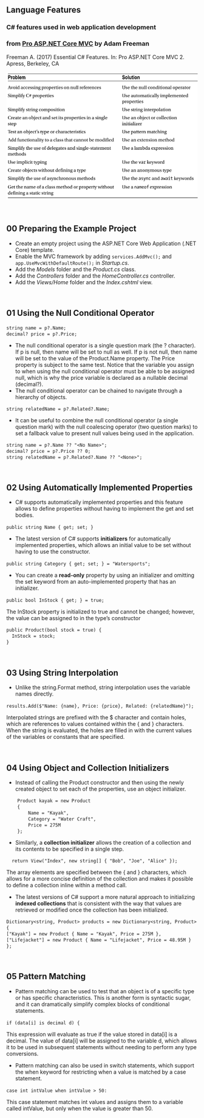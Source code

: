 ## Language Features

### C# features used in web application development
### from [Pro ASP.NET Core MVC](https://www.apress.com/gp/book/9781484203972) by Adam Freeman

Freeman A. (2017) Essential C# Features. In: Pro ASP.NET Core MVC 2. Apress, Berkeley, CA

![](LanguageFeatures.png?raw=true)


&nbsp;
## 00 Preparing the Example Project

* Create an empty project using the ASP.NET Core Web Application (.NET Core) template.
* Enable the MVC framework by adding `services.AddMvc();` and `app.UseMvcWithDefaultRoute();` in *Startup.cs*.
* Add the *Models* folder and the *Product.cs* class.
* Add the *Controllers* folder and the *HomeController.cs* controller.
* Add the *Views/Home* folder and the *Index.cshtml* view.


&nbsp;
## 01 Using the Null Conditional Operator

```
string name = p?.Name;
decimal? price = p?.Price;
```
* The null conditional operator is a single question mark (the ? character). If p is null, then name will be set to
null as well. If p is not null, then name will be set to the value of the Product.Name property. The Price property is
subject to the same test. Notice that the variable you assign to when using the null conditional operator must be
able to be assigned null, which is why the price variable is declared as a nullable decimal (decimal?).
* The null conditional operator can be chained to navigate through a hierarchy of objects.

```
string relatedName = p?.Related?.Name;
```

* It can be useful to combine the null conditional operator (a single question mark) with the null coalescing
operator (two question marks) to set a fallback value to present null values being used in the application.

```
string name = p?.Name ?? "<No Name>";
decimal? price = p?.Price ?? 0;
string relatedName = p?.Related?.Name ?? "<None>";
```



&nbsp;
## 02 Using Automatically Implemented Properties

* C# supports automatically implemented properties and this feature allows to define properties without having to implement the get and set bodies.

`public string Name { get; set; }`

* The latest version of C# supports **initializers** for automatically implemented properties, which allows an initial value to be set without having
to use the constructor.

`public string Category { get; set; } = "Watersports";`


* You can create a **read-only** property by using an initializer and omitting the set keyword from an auto-implemented property that has an initializer.

`public bool InStock { get; } = true;`

The InStock property is initialized to true and cannot be changed; however, the value can be assigned to in the type’s constructor

```
public Product(bool stock = true) {
  InStock = stock;
}
```



&nbsp;
## 03 Using String Interpolation

* Unlike the string.Format method, string interpolation uses the variable names directly.

`results.Add($"Name: {name}, Price: {price}, Related: {relatedName}");`

Interpolated strings are prefixed with the $ character and contain holes, which are references to values
contained within the { and } characters. When the string is evaluated, the holes are filled in with the current
values of the variables or constants that are specified.  



&nbsp;
## 04 Using Object and Collection Initializers

* Instead of calling the Product constructor and then using the newly created object to set each of the properties, use an object initializer.

```
    Product kayak = new Product
    {
        Name = "Kayak",
        Category = "Water Craft",
        Price = 275M
    };
```

* Similarly, a **collection initializer** allows the creation of a collection and its contents to be specified in a single step.

```
  return View("Index", new string[] { "Bob", "Joe", "Alice" });
```

The array elements are specified between the { and } characters, which allows for a more concise definition of the collection and makes it possible to define a collection inline within a method call.

* The latest versions of C# support a more natural approach to initializing **indexed collections** that is consistent with the way that values are retrieved or modified once the collection has been initialized.

```
Dictionary<string, Product> products = new Dictionary<string, Product> {
["Kayak"] = new Product { Name = "Kayak", Price = 275M },
["Lifejacket"] = new Product { Name = "Lifejacket", Price = 48.95M }
};
```


&nbsp;
## 05 Pattern Matching

* Pattern matching can be used to test that an object is of a specific type or has specific characteristics. This is another form is syntactic sugar, and it can dramatically simplify complex blocks of conditional statements.

`if (data[i] is decimal d) {`

This expression will evaluate as true if the value stored in data[i] is a decimal. The value of data[i] will be assigned to the variable d, which allows it to be used in subsequent statements without needing to perform any type conversions.

* Pattern matching can also be used in switch statements, which support the when keyword for restricting when a value is matched by a case statement.

`case int intValue when intValue > 50:`

This case statement matches int values and assigns them to a variable called intValue, but only when the value is greater than 50.

